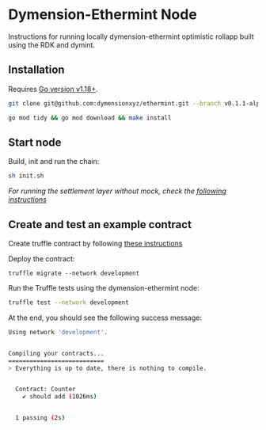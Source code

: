 # Dymension-Ethermint Node

Instructions for running locally dymension-ethermint optimistic rollapp built using the RDK and dymint.

## Installation

Requires [Go version v1.18+](https://golang.org/doc/install).

```sh
git clone git@github.com:dymensionxyz/ethermint.git --branch v0.1.1-alpha && cd ethermint

go mod tidy && go mod download && make install
```

## Start node

Build, init and run the chain:

```sh
sh init.sh
```

*For running the settlement layer without mock, check the [following instructions](../README.md)*

## Create and test an example contract

Create truffle contract by following [these instructions](./truffle_contract_preparation.md)

Deploy the contract:

```shc
truffle migrate --network development
```

Run the Truffle tests using the dymension-ethermint node:

```sh
truffle test --network development
```

At the end, you should see the following success message:

```sh
Using network 'development'.


Compiling your contracts...
===========================
> Everything is up to date, there is nothing to compile.


  Contract: Counter
    ✔ should add (1026ms)


  1 passing (2s)
```
